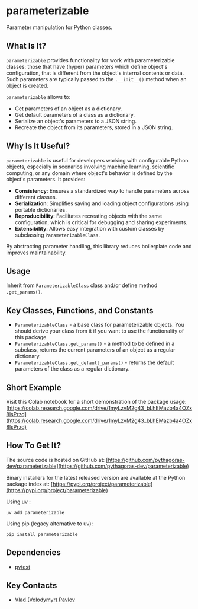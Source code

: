 # parameterizable

Parameter manipulation for Python classes.

## What Is It?

`parameterizable` provides functionality for work with parameterizable 
classes: those that have (hyper) parameters which define object's configuration,
that is different from the object's internal contents or data. Such parameters 
are typically passed to the `.__init__()` method when an object is created.

`parameterizable` allows to:
* Get parameters of an object as a dictionary.
* Get default parameters of a class as a dictionary.
* Serialize an object's parameters to a JSON string. 
* Recreate the object from its parameters, stored in a JSON string.

## Why Is It Useful?

`parameterizable` is useful for developers working with 
configurable Python objects, especially in scenarios involving 
machine learning, scientific computing, or any domain where 
object's behavior is defined by the object's parameters. It provides:

* **Consistency**: Ensures a standardized way to handle parameters 
across different classes.
* **Serialization**: Simplifies saving and loading object configurations 
using portable dictionaries.
* **Reproducibility**: Facilitates recreating objects with the same configuration, 
which is critical for debugging and sharing experiments.
* **Extensibility**: Allows easy integration with custom classes 
by subclassing `ParameterizableClass`.

By abstracting parameter handling, this library reduces boilerplate code 
and improves maintainability.

## Usage
Inherit from `ParameterizableClass` class and/or define method `.get_params()`.

## Key Classes, Functions, and Constants

* `ParameterizableClass` - a base class for parameterizable objects. 
You should derive your class from it if you want to 
use the functionality of this package.
* `ParameterizableClass.get_params()` - a method to be defined in a subclass,
returns the current parameters of an object as a regular dictionary.
* `ParameterizableClass.get_default_params()` - returns the default parameters
of the class as a regular dictionary.

## Short Example

Visit this Colab notebook for a short demonstration of the package usage:
[https://colab.research.google.com/drive/1myLzvM2g43_bLhEMazb4a4OZx8lsPrzd](https://colab.research.google.com/drive/1myLzvM2g43_bLhEMazb4a4OZx8lsPrzd)

## How To Get It?

The source code is hosted on GitHub at:
[https://github.com/pythagoras-dev/parameterizable](https://github.com/pythagoras-dev/parameterizable) 

Binary installers for the latest released version are available at the Python package index at:
[https://pypi.org/project/parameterizable](https://pypi.org/project/parameterizable)

Using uv :
```
uv add parameterizable
```

Using pip (legacy alternative to uv):
```
pip install parameterizable
```

## Dependencies

* [pytest](https://pytest.org)

## Key Contacts

* [Vlad (Volodymyr) Pavlov](https://www.linkedin.com/in/vlpavlov/)
